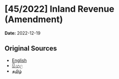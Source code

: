 # [45/2022] Inland Revenue (Amendment)

**Date:** 2022-12-19

## Original Sources

- [English](https://documents.gov.lk/view/acts/2022/12/45-2022_E.pdf)
- [සිංහල](https://documents.gov.lk/view/acts/2022/12/45-2022_S.pdf)
- [தமிழ்](https://documents.gov.lk/view/acts/2022/12/45-2022_T.pdf)
